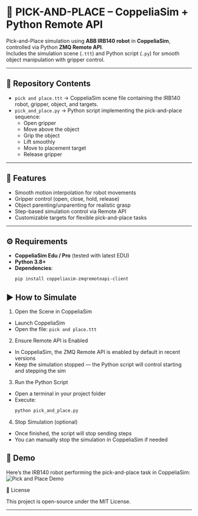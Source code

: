 
# 🤖 PICK-AND-PLACE – CoppeliaSim + Python Remote API

Pick-and-Place simulation using **ABB IRB140 robot** in **CoppeliaSim**, controlled via Python **ZMQ Remote API**.  
Includes the simulation scene (`.ttt`) and Python script (`.py`) for smooth object manipulation with gripper control.

---

## 📂 Repository Contents
- `pick and place.ttt` → CoppeliaSim scene file containing the IRB140 robot, gripper, object, and targets.
- `pick_and_place.py` → Python script implementing the pick-and-place sequence:
  - Open gripper
  - Move above the object
  - Grip the object
  - Lift smoothly
  - Move to placement target
  - Release gripper

---

## 🚀 Features
- Smooth motion interpolation for robot movements
- Gripper control (open, close, hold, release)
- Object parenting/unparenting for realistic grasp
- Step-based simulation control via Remote API
- Customizable targets for flexible pick-and-place tasks

---

## ⚙️ Requirements
- **CoppeliaSim Edu / Pro** (tested with latest EDU)
- **Python 3.8+**
- **Dependencies**:
  ```bash
  pip install coppeliasim-zmqremoteapi-client
  ````

## ▶️ How to Simulate

 1. Open the Scene in CoppeliaSim 
   - Launch CoppeliaSim 
   - Open the file: `pick and place.ttt`

 2. Ensure Remote API is Enabled 
   - In CoppeliaSim, the ZMQ Remote API is enabled by default in recent versions  
   - Keep the simulation stopped — the Python script will control starting and stepping the sim

 3. Run the Python Script
   - Open a terminal in your project folder  
   - Execute:  
     ```bash
     python pick_and_place.py
     ```

 4. Stop Simulation (optional) 
   - Once finished, the script will stop sending steps  
   - You can manually stop the simulation in CoppeliaSim if needed

## 📸 Demo

Here’s the IRB140 robot performing the pick-and-place task in CoppeliaSim:
  ![Pick and Place Demo](photo.png)






📜 License

This project is open-source under the MIT License.


---

